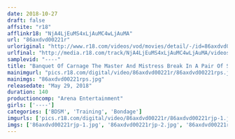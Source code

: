 ```yaml
---
date: 2018-10-27
draft: false
affsite: "r18"
afflinkr18: "NjA4LjEuMS4xLjAuMC4wLjAuMA"
url: "86axdvd00221r"
urloriginal: "http://www.r18.com/videos/vod/movies/detail/-/id=86axdvd00221r"
urlfinal: "http://media.r18.com/track/NjA4LjEuMS4xLjAuMC4wLjAuMA/videos/vod/movies/detail/-/id=86axdvd00221r"
samplevid: "----"
title: "Banquet Of Carnage The Master And Mistress Break In A Pair Of Submissive Slaves"
mainimgurl: "pics.r18.com/digital/video/86axdvd00221r/86axdvd00221rps.jpg"
mainimgs: "86axdvd00221rps.jpg"
releasedate: "May 29, 2018"
duration: 140
productioncomp: "Arena Entertainment"
girls: ['----']
categories: ['BDSM', 'Training', 'Bondage']
imgurls: ['pics.r18.com/digital/video/86axdvd00221r/86axdvd00221rjp-1.jpg', 'pics.r18.com/digital/video/86axdvd00221r/86axdvd00221rjp-2.jpg', 'pics.r18.com/digital/video/86axdvd00221r/86axdvd00221rjp-3.jpg', 'pics.r18.com/digital/video/86axdvd00221r/86axdvd00221rjp-4.jpg', 'pics.r18.com/digital/video/86axdvd00221r/86axdvd00221rjp-5.jpg', 'pics.r18.com/digital/video/86axdvd00221r/86axdvd00221rjp-6.jpg', 'pics.r18.com/digital/video/86axdvd00221r/86axdvd00221rjp-7.jpg', 'pics.r18.com/digital/video/86axdvd00221r/86axdvd00221rjp-8.jpg', 'pics.r18.com/digital/video/86axdvd00221r/86axdvd00221rjp-9.jpg', 'pics.r18.com/digital/video/86axdvd00221r/86axdvd00221rjp-10.jpg', 'pics.r18.com/digital/video/86axdvd00221r/86axdvd00221rjp-11.jpg', 'pics.r18.com/digital/video/86axdvd00221r/86axdvd00221rjp-12.jpg', 'pics.r18.com/digital/video/86axdvd00221r/86axdvd00221rjp-13.jpg', 'pics.r18.com/digital/video/86axdvd00221r/86axdvd00221rjp-14.jpg', 'pics.r18.com/digital/video/86axdvd00221r/86axdvd00221rjp-15.jpg', 'pics.r18.com/digital/video/86axdvd00221r/86axdvd00221rjp-16.jpg', 'pics.r18.com/digital/video/86axdvd00221r/86axdvd00221rjp-17.jpg', 'pics.r18.com/digital/video/86axdvd00221r/86axdvd00221rjp-18.jpg', 'pics.r18.com/digital/video/86axdvd00221r/86axdvd00221rjp-19.jpg', 'pics.r18.com/digital/video/86axdvd00221r/86axdvd00221rjp-20.jpg']
imgs: ['86axdvd00221rjp-1.jpg', '86axdvd00221rjp-2.jpg', '86axdvd00221rjp-3.jpg', '86axdvd00221rjp-4.jpg', '86axdvd00221rjp-5.jpg', '86axdvd00221rjp-6.jpg', '86axdvd00221rjp-7.jpg', '86axdvd00221rjp-8.jpg', '86axdvd00221rjp-9.jpg', '86axdvd00221rjp-10.jpg', '86axdvd00221rjp-11.jpg', '86axdvd00221rjp-12.jpg', '86axdvd00221rjp-13.jpg', '86axdvd00221rjp-14.jpg', '86axdvd00221rjp-15.jpg', '86axdvd00221rjp-16.jpg', '86axdvd00221rjp-17.jpg', '86axdvd00221rjp-18.jpg', '86axdvd00221rjp-19.jpg', '86axdvd00221rjp-20.jpg']
---
```

